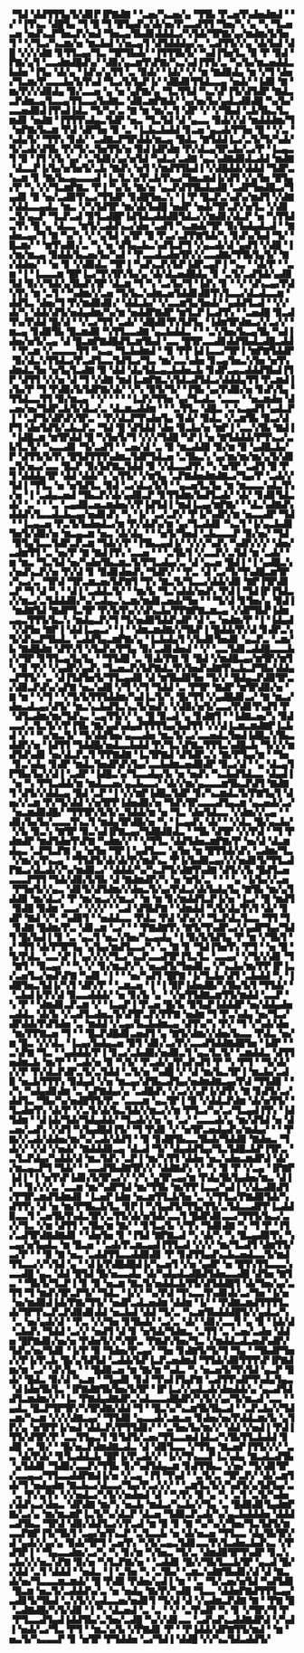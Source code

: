 ▝▜▟▝▟▟▜▜▜▄▜▞▟▊▛▐▛▇▟▇▝▝▃▅▞▚▃▅▞▄▝▜▜▙▝▛▃▅▜▚▟▅▟▆▟▝▝▞▝▐▜▚▃▝▟█▜▄▝▜▝█▝▜▝█▜▄▟▚▞▟▞▅▞▛▃▃▟▜▜▝▜▅▞▚▝▄▝▚▝▜▃▅▃▅▝▅▟▚▃▛▜▅▃▛▞▅▟▝▜▅▃▄▜▙▟▊▟▟▟▃▞▚▜▟▞▜▛▇▞▄▞▆▟▆▞▙▜▅▜▝▝▞▜▃▞▚▃▆▞▅▝▆▃▙▟▝▞▅▃▄▜▝▟▜▟▟▟▄▞▃▝▃▟▜▜▞▞▄▝▟▞▙▟▝▟█▝▞▞▞▟▇▝▊▜▜▃▄▞▜▃▝▜▛▜▙▟▞▝▐▜▜▜▙▜▞▝▚▟▐▜▅▜▃▝▉▝▛▝▉▟▝▛▇▞▄▜▝▃▃▟▆▟█▟▚▞▝▟▉▞▄▃▆▜▚▛▇▞▚▃▚▟▐▜▜▞▃▝▚▞▙▞▆▃▅▟▟▃▙▟▅▝▐▜▄▝▟▞▄▝▐▟▚▞▄▜▜▝▃▝▉▟▞▝▐▟▞▝▞▝▆▝▇▟▉▟▄▝▆▝▞▜▝▟▅▞▜▃▆▞▛▃▃▃▙▞▙▜▚▟▝▜▃▞▙▜▄▛▐▞▝▟█▟▊▜▜▟▃▃▄▝▅▟▞▝▐▟▉▝▇▝▆▞▛▞▞▟▉▟▄▝▉▞▃▃▅▝▄▝▅▝▄▛▇▞▄▝▜▃▜▜▟▝▚▃▚▛▐▜▞▟▜▟▛▝▇▟▃▃▛▟▆▃▄▜▃▃▄▜▜▃▃▞▙▟▇▃▝▟▉▃▆▛▇▟▞▝▄▞▅▞▙▞▄▟▃▟▉▟█▝▚▞▙▞▃▃▅▟▉▟▐▜▚▟▐▟▃▝▜▞▚▞▃▝▇▝▆▝▆▞▃▜▝▟▛▝▞▝▞▜▙▟▝▃▙▜▙▃▜▃▆▟▊▝▅▟▇▝▐▜▜▜▚▟▄▃▜▟▛▝▅▃▝▜▃▜▟▝▟▝▄▃▃▝▉▟▞▞▟▝▆▟▟▟▆▞▜▝▅▛▇▞▙▃▆▝▛▟▝▟▛▜▅▝▉▝▃▝▐▃▙▃▙▟▟▝▊▃▅▝▄▃▟▞▛▜▅▝█▝▝▞▃▝▚▟▄▜▞▝▜▜▚▝▊▟▞▝▃▟▇▃▛▜▛▟▟▞▆▃▄▝█▟▃▝▇▜▟▟▐▃▞▃▜▞▜▞▚▟▞▜▞▃▟▞▟▜▙▝▛▞▜▞▃▜▅▜▜▞▅▝▉▟▐▟▛▟▆▝▛▞▟▃▄▜▛▃▙▞▃▞▛▝▐▃▄▃▜▝▉▝▐▜▝▞▙▝▄▞▝▃▜▟▊▞▄▞▅▜▟▝▚▟▃▞▃▟▇▝▄▃▚▟▇▟▉▟▃▟▟▝▆▟▇▝▟▃▃▛▐▞▙▞▅▜▅▜▞▃▙▝▇▟▚▝▅▜▝▞▆▟▜▜▙▟▐▝▞▟█▟▟▞▟▟▟▝▜▟▛▃▚▃▆▝▊▝▇▞▙▃▄▃▃▃▟▝▐▃▜▃▚▞▛▃▙▜▚▃▞▜▅▃▆▟▐▞▟▜▝▞▄▜▅▝█▜▄▞▛▝▚▝▞▞▜▃▆▛▇▃▝▛▐▝▚▞▙▝▇▞▅▝▄▃▛▟▜▜▙▟▄▟█▝▃▟▛▜▅▟█▃▞▜▄▟▊▝▉▝▅▞▃▟▉▜▚▃▞▜▜▟▛▝▊▟█▜▅▃▚▝▐▝▛▝█▃▛▃▚▟▚▞▆▟▜▝▞▟▇▞▟▟▃▃▄▟▃▝▆▃▝▞▚▜▟▜▛▝▆▞▟▞▙▟█▝▅▟▛▝▅▟▞▜▛▃▛▞▅▜▃▝▞▟▊▃▜▞▄▃▛▝▜▃▛▃▟▝▉▜▃▟█▛▐▟▜▟▃▟▟▟▉▜▟▃▞▞▆▟▊▞▟▃▛▝▅▝▚▜▜▟▃▜▚▝█▝▄▝▟▃▃▝▆▜▞▃▟▟▚▃▞▟▅▝▃▟▜▝▚▃▆▟▞▜▛▝▉▞▙▟▄▟▃▟▝▝▇▟▅▃▄▞▜▝▇▝▚▞▚▝▞▝▄▜▟▝▄▜▛▝█▝▛▃▞▃▛▛▇▜▟▞▚▝▊▟▚▞▙▟▝▜▞▝█▃▆▞▝▝▆▜▚▟▊▞▃▝▚▝▅▝▟▜▄▃▙▃▚▟▜▃▛▜▝▞▄▃▟▞▟▝▄▟▜▝▞▟█▝▐▞▆▞▆▃▄▝▉▟▟▞▙▃▅▞▙▞▚▟▝▝▛▃▃▟▃▟▅▜▛▞▞▃▃▟▇▞▜▜▙▜▄▜▞▝▇▞▟▟▅▞▝▝▅▝▊▝▞▟▉▟▃▝▜▛▐▝▚▟▚▃▛▞▙▛▐▟▛▃▄▛▐▝▚▃▝▝▟▞▛▝▝▃▆▝▐▝▐▃▃▃▆▝█▛▐▃▞▜▚▜▛▞▙▞▄▝▟▞▟▃▅▟█▟▄▝▊▝▃▜▞▃▟▜▟▞▄▟▉▜▟▝▉▞▞▜▟▞▄▜▙▟▚▜▛▝▟▃▆▝▜▝▚▝▃▞▙▞▜▝▐▟▚▝▊▝▝▞▝▟▚▃▄▞▛▟▚▜▚▝▆▝▃▜▝▝▚▟▆▞▞▃▅▝▜▞▙▃▚▟▆▃▅▜▟▟▊▟▉▜▚▜▃▃▞▟▃▟▃▃▆▝▟▟▜▃▝▟▅▞▜▝▛▞▆▟▉▟▊▞▝▟▟▃▙▞▝▞▃▃▆▜▄▜▅▟▞▝▄▟▟▜▃▟▝▝▞▞▟▞▚▝▟▟▞▟▜▞▅▟▄▟▆▞▚▞▆▝▅▟▟▛▇▟▛▝▆▜▃▛▐▃▟▜▚▝▝▃▅▟█▝▉▃▟▜▚▞▛▟▟▝█▞▟▝▝▞▃▞▜▜▝▃▟▞▝▟█▟▊▜▚▜▟▜▄▝▐▟▆▜▛▟▆▃▞▞▃▞▞▝▆▃▄▝▊▟▉▜▙▝█▃▆▟▉▝▚▜▜▃▃▟▇▝▄▃▙▟▟▃▝▝▝▃▚▜▅▞▙▃▄▜▙▝▚▟▐▟▅▞▅▜▞▃▄▝▟▝█▃▆▛▇▟█▟▜▃▆▜▙▟▝▃▃▝█▜▛▃▃▟▊▟▟▜▙▟▃▟█▃▟▟▝▝▛▃▆▝▞▃▃▃▃▜▜▝▚▃▄▝▜▃▙▟▆▟▝▝▉▝▛▛▐▟▐▃▃▞▜▛▐▝▆▛▇▜▟▟▛▝▉▞▟▃▚▜▜▟▃▞▛▃▟▜▃▃▜▟▜▃▞▜▃▝▆▞▃▃▚▟▅▝▊▃▄▜▅▃▚▜▅▝▅▜▚▟▆▟▃▜▅▝▅▜▄▜▃▟▇▝▉▝▟▟▝▟▄▜▟▃▄▃▙▟▅▃▙▝▊▟▛▃▄▃▟▟▟▜▙▟▐▜▛▝▟▜▜▝▞▞▅▝▟▝▜▝▞▟▇▝▆▟▐▃▆▛▇▃▚▜▟▃▟▜▟▃▞▟▟▟▄▜▜▝▛▃▆▟▐▞▙▞▛▝▜▝▛▟▉▞▙▜▟▛▇▞▟▞▝▞▚▝▉▜▞▜▞▝▐▜▙▝▄▞▛▟▉▞▅▝▊▟▚▜▄▝▜▜▟▃▃▜▜▝▉▞▆▃▄▝▝▞▝▝▝▝▐▃▛▞▜▜▅▝▄▞▜▃▟▃▝▃▃▃▝▝▅▃▆▟▅▝▟▃▅▞▅▞▜▟▛▃▙▜▞▟▃▞▃▝▟▃▆▃▟▟▆▝▝▝▃▜▜▃▝▟█▃▝▃▚▃▄▟▜▝▄▟▃▛▐▝▝▃▛▜▞▟▛▟▚▜▛▃▝▝▛▞▟▃▛▜▚▟▅▜▄▝▊▟▞▝▉▟▃▝▞▃▆▜▙▝▉▃▞▟▛▜▝▟▅▜▟▜▞▃▙▃▛▃▝▜▟▝█▝▟▜▟▟▝▟▅▝▉▃▙▞▅▝▆▛▐▝▃▃▚▜▙▝▇▟▐▝▐▟█▃▆▝▆▜▛▟▟▝█▝▚▜▅▜▞▜▝▞▞▞▜▟█▝▚▛▐▝▅▝▇▜▟▟▟▞▛▜▚▃▞▃▙▜▃▜▞▝▚▃▃▟▊▝▜▞▃▟▜▝▝▃▅▞▟▝▃▝▉▝▆▃▟▟▉▝▉▞▆▝▉▝▄▟█▃▙▞▛▝▟▜▜▞▙▜▚▝█▜▟▜▜▜▚▟▆▃▜▟▛▜▟▃▅▝▃▜▙▃▚▝▄▞▆▞▆▞▆▞▄▜▞▟▊▃▜▞▅▃▞▃▃▝█▃▛▝▉▞▙▛▇▃▜▟▟▝▉▝▞▟▃▃▟▜▚▝▚▝▅▜▛▝▃▟▜▝█▝▛▜▝▟▟▟▄▜▛▝▟▟▝▟▟▞▚▝▄▜▜▞▝▞▆▜▄▝▃▛▇▟▅▟▆▟▇▃▞▜▄▞▛▝▃▟▞▞▜▟▐▝▜▜▃▝▅▝▅▜▟▜▃▝▉▟▝▃▞▟▃▞▙▜▝▝▄▃▅▜▃▜▄▝▆▝▆▃▃▃▚▟▃▜▚▞▅▝▐▝▃▟▄▃▅▟▝▜▙▃▛▞▟▞▄▟▉▃▛▝▊▜▜▟▆▞▙▟▜▃▟▞▝▟▞▝▊▟▊▜▟▃▟▞▝▃▝▝▝▃▝▃▄▟▉▃▅▃▆▟▅▞▞▛▐▟▜▟▐▝▆▟▐▃▄▞▆▛▇▞▝▝▟▃▚▟▇▟▚▟▟▟▚▜▃▃▟▃▙▃▄▞▅▟▊▟▚▝▚▝▐▞▝▃▞▃▛▞▝▛▐▞▚▟▛▞▆▝▅▃▃▟▛▝▜▟▝▝▐▃▄▃▅▝▛▃▜▞▙▟▅▟▃▞▆▝▛▞▟▟▚▞▆▝▄▞▜▃▟▟▊▝▚▃▜▝▐▞▄▃▙▟▊▜▅▜▞▟▉▞▅▝▆▃▄▃▆▝▅▃▝▟▞▟▄▝▝▝▅▜▞▜▅▟▝▃▙▃▃▃▛▝▉▞▅▞▝▜▟▝▉▜▄▜▃▃▜▟▛▃▛▃▆▝▜▟▞▞▛▝▐▜▙▃▄▟▐▞▝▞▞▞▚▟▚▝▚▟▛▞▞▞▝▟▅▞▃▟▆▜▜▝▃▝▅▞▛▝▇▝▇▟▐▜▚▝▃▃▅▝▝▝▃▜▙▜▝▞▃▃▛▞▃▜▟▝▆▝▃▟▞▝▆▝▆▃▝▜▃▜▟▝▅▞▚▟▅▜▙▃▆▃▜▞▛▜▃▟▄▞▃▝▟▝▄▃▅▝█▟▐▝▐▝▄▟█▃▚▞▅▟▚▃▛▞▅▝▛▞▟▝▊▝▉▟▊▟▅▟▚▝▜▟▛▞▝▝▛▃▝▟▝▃▞▜▞▜▚▟█▃▆▜▛▞▚▃▞▃▝▜▛▟▝▜▛▃▆▃▅▞▙▛▇▜▝▜▚▝▇▃▜▞▜▃▃▞▟▟▞▟▉▝▇▛▐▜▛▟▊▃▛▝▜▝▟▝▚▝▝▟▐▝▃▟▟▃▜▞▝▝▆▞▙▝▜▃▚▟▟▞▅▟▚▝▛▟▐▝▜▟▐▛▐▜▟▃▞▞▆▃▞▃▜▟▟▟▉▞▚▞▃▟▄▃▚▃▆▞▆▟▊▃▅▟▞▜▅▝▝▝▜▞▟▝▊▜▅▞▄▝▉▟▐▝▆▟▇▜▟▝▇▟▛▜▃▜▛▝▛▞▙▜▚▞▞▟▚▃▙▞▛▛▇▛▇▃▆▃▄▝▞▟▛▜▙▛▐▟▆▃▄▃▜▜▜▞▙▃▚▝▆▟▄▃▛▞▜▝▜▞▅▟▉▜▟▟▚▟▛▝▟▝▃▝▅▟▆▞▛▝▐▝▐▟▄▟▝▞▟▜▅▝▇▛▐▝▟▟▐▃▄▃▞▝▐▝▝▟▆▃▆▟▇▞▞▜▙▛▐▝█▟▟▞▛▞▟▝▊▟▛▃▚▜▞▟▚▃▛▜▙▟▃▝▃▟▟▜▄▃▆▛▇▞▄▝▐▃▙▟▄▜▝▞▙▟▊▜▅▟▊▝▄▃▛▃▝▃▆▞▙▝▇▟█▟▆▝▟▜▚▜▝▞▙▟▚▞▛▜▄▝▉▞▃▟▊▟▅▟▝▝▞▝▃▃▜▟▊▃▟▟█▃▃▃▙▞▞▜▛▝▊▜▜▃▄▜▄▜▄▝▝▜▜▟█▝▃▝▊▟▞▛▇▝▊▝█▟▝▞▆▟█▃▄▞▆▜▛▞▆▜▚▝▉▝▛▞▝▞▄▟▛▞▄▟▚▝▜▃▅▃▛▞▙▛▇▟▃▜▚▜▅▟▚▟▇▜▚▃▙▃▛▜▙▞▟▟▄▃▛▜▜▞▝▃▝▟▐▜▟▜▅▜▞▜▜▃▄▟▉▝▟▝▆▜▙▟▉▜▅▝▜▞▞▝█▟▄▃▛▟▉▜▛▃▞▟▉▃▛▟▚▞▄▛▇▝▅▃▚▟█▝▞▜▝▞▜▝▜▟▟▝▃▝▛▜▛▝▇▟▛▝▆▜▛▟▉▞▅▝▇▝▆▝▝▞▜▝▝▞▜▞▙▜▜▜▟▟▆▞▚▟▐▃▜▞▚▝█▞▜▜▝▞▄▟█▟▊▃▞▝▇▝▆▃▞▟▅▃▟▃▄▞▟▜▞▝▆▃▚▃▙▟▜▃▚▃▜▞▅▟▚▝▞▟▉▞▅▜▞▃▃▞▛▟▊▜▚▟▜▝▛▝▟▜▃▟▆▞▆▞▜▟▚▃▝▃▄▜▜▞▞▝▄▝█▝▉▃▟▝▄▝▊▟▇▜▝▝▐▟▇▃▅▞▚▝▉▟▃▃▞▃▜▃▜▞▞▛▐▜▙▝▇▞▄▟▚▟▄▟▜▜▜▜▄▞▙▟▜▜▝▞▞▟▐▃▆▃▆▟▇▛▐▃▙▟▝▞▝▝▚▞▆▃▜▞▝▜▞▟▟▜▅▞▄▃▃▟▅▝▆▃▜▞▃▞▃▃▅▟▃▜▅▟▐▟█▃▚▜▙▃▟▟▛▞▅▝▐▟▜▜▝▜▟▟█▞▅▟▃▃▙▟▟▝▛▞▜▃▚▛▇▃▜▜▜▃▚▟█▃▙▝▜▞▞▞▆▟▜▟▚▟▊▝▅▞▟▃▛▃▜▝▛▛▇▟▇▝▐▃▜▛▇▟▝▟▜▟▛▃▚▝▇▞▛▜▄▞▆▝▝▜▅▝▊▃▚▟▄▝▊▟▛▝▆▟▃▜▅▟▛▟▚▜▄▞▃▃▙▟▆▃▅▟▉▟▛▝▉▃▞▟▝▝▄▝▟▃▄▜▛▜▙▞▙▞▞▟▐▝▃▟▛▝▐▟█▃▚▞▜▃▃▟▄▞▙▝▅▝▅▟▚▝▚▃▙▟▜▟▃▃▝▟▄▟▐▝▅▝▚▝▛▜▃▟▟▞▆▝▆▟▃▃▅▞▄▃▙▃▃▞▝▟▞▞▆▞▄▃▃▃▆▜▙▃▛▟▜▝▇▟▇▜▝▟▜▞▞▟▟▃▄▝█▟▝▃▛▝▐▝▞▞▆▛▐▟█▃▜▟▛▝▊▞▚▃▆▟▃▜▞▛▇▜▄▜▝▟▅▞▞▃▆▝▛▞▜▞▟▟▝▞▅▜▛▛▐▟▅▟▉▞▅▝▜▟▚▜▛▃▃▃▟▜▄▃▆▝▄▃▅▟▞▃▞▝▅▃▆▟▉▟█▞▝▜▜▜▛▞▙▜▞▃▜▟▟▞▆▝▅▝▜▃▝▟▅▜▟▃▃▝▞▟▆▞▞▃▄▝▝▟▊▞▙▞▙▞▃▃▃▜▚▃▜▝▆▟▄▜▛▟█▞▅▝▚▝▐▃▄▟▚▝▟▞▝▝▞▟▃▝█▞▄▃▙▞▝▞▙▝▉▃▚▝▇▜▛▝▉▃▚▟▐▛▇▃▄▞▜▟█▟▉▟▃▝▝▜▙▝▟▜▛▝▞▞▛▟▝▝▜▝▛▟▆▟▛▝▆▟▜▟▅▜▚▛▇▝▚▟▆▞▞▝▝▞▜▜▃▝▟▟▜▟▅▃▆▛▇▞▛▝▅▞▟▝▟▃▆▟▄▃▝▃▛▜▃▛▇▝▄▝▅▜▅▝▜▛▐▝▄▟▜▃▃▝▄▜▅▝▆▝█▜▜▟▞▟▚▝▃▟▆▞▜▃▝▞▆▞▄▜▚▃▄▝▝▜▜▟▜▞▟▞▟▞▛▞▆▟▚▃▝▛▐▞▙▟▉▃▄▞▞▞▅▟▊▜▞▜▜▃▟▛▇▃▞▟▃▟▞▞▚▞▆▟▉▃▞▝▟▟▟▞▚▞▚▃▛▜▞▟▇▜▚▟▇▝▟▜▞▞▙▝█▟▜▃▅▃▃▃▛▜▜▝▜▟▞▟▉▞▙▜▙▝▟▝▇▟▆▟▛▞▚▝▅▝▆▜▞▃▝▝▝▝▄▝▐▞▙▞▞▃▅▝▛▜▅▜▞▞▄▃▝▟▊▜▞▟▜▟▆▞▞▟▅▃▜▞▄▞▛▟▃▞▟▞▙▟▄▜▄▝▇▜▙▝▆▞▄▜▟▟▉▝▆▞▟▃▞▝▛▝▆▞▅▃▞▞▆▃▞▝▆▝▆▝▊▞▆▟▟▜▃▛▐▞▅▝▐▃▞▝█▝▆▟▜▝▉▟█▝▉▟▆▝▃▃▞▝▞▞▞▝▝▃▟▝▟▜▙▛▇▝▝▟▆▟▟▝▚▜▞▟▄▜▚▜▝▟▞▝▊▟▛▝▇▟▝▞▚▝▚▟▉▜▝▝▅▟▟▃▃▝▛▟▃▝▛▟▝▟▚▞▞▝▜▃▛▟▃▜▃▃▝▜▜▝▜▝▊▟▇▝█▟▆▞▛▃▝▟▊▃▆▝▃▞▝▝▝▛▇▟▇▜▚▝▇▜▞▜▚▟▛▃▞▞▄▟▛▜▄▞▜▟▜▝█▞▙▟▐▝▊▝▃▝▄▃▜▝▅▃▚▜▅▞▚▃▄▟▄▝▐▝▉▞▙▜▟▜▄▝▛▝▆▝▞▜▙▜▝▞▝▜▜▝▟▞▛▜▛▜▄▝▄▜▄▞▆▟▜▃▃▞▚▝▃▝▇▝▊▝▜▟▐▜▅▜▚▝▛▜▝▝▅▝█▝▜▞▛▟▃▝▃▃▚▛▐▝▄▞▞▞▞▜▃▞▚▃▛▃▃▟▜▛▐▜▃▜▃▝▃▃▄▞▝▞▜▞▞▟▊▝▜▝▇▜▝▝▉▃▄▞▝▝▚▝▞▝▊▞▆▃▛▞▚▝▅▃▟▜▞▜▅▟▊▃▝▞▚▃▙▞▆▞▛▛▐▛▐▃▞▃▅▜▃▞▅▟▚▛▇▝▚▟▊▝▐▝▝▝▅▞▚▟▜▝█▛▇▝▐▞▜▃▙▞▟▜▝▃▙▟▟▝▚▝▐▟█▜▅▃▜▟▐▞▚▜▝▟▛▞▛▝▝▃▆▃▅▝▐▝▐▝▉▛▐▟▅▟█▞▚▜▙▞▙▜▝▜▜▟▞▝▝▃▙▟▐▞▛▞▟▝▉▃▃▟▟▟▞▝▅▝▊▞▙▝▄▝▝▞▅▜▜▟▇▃▆▜▜▞▆▟▟▝▃▃▛▝▚▝▛▝▝▟▆▟▊▃▛▃▆▝▞▝▐▃▄▛▐▝▛▃▅▝█▞▙▝▉▜▄▛▐▟▟▟▛▝▅▞▟▟▄▟▅▃▟▟▃▝▟▞▙▝▞▃▟▜▃▟▅▃▜▞▟▜▛▃▛▞▛▛▇▝▅▟▆▝▜▝▛▃▚▟▄▝▅▞▜▃▞▟▛▟▟▞▛▟▜▟▅▝▃▝▆▟▟▝▞▃▄▞▙▃▙▟▆▃▄▝▟▜▚▞▚▝▛▞▝▜▝▞▚▟▞▟▅▝▆▞▛▛▇▃▅▝▜▝▝▝█▃▛▟█▟▊▃▅▟▜▝▄▝▇▜▞▟▆▞▞▟▅▞▙▃▃▝▛▟▃▝▅▞▆▝█▃▝▞▞▟▃▝▐▃▄▞▙▟▄▃▅▝▉▜▝▟▊▞▃▞▛▞▃▃▟▜▟▟▇▟█▜▅▝▐▟▛▝▝▃▚▛▇▝▜▃▝▝▄▟▟▟▞▛▐▝▊▃▞▃▙▟▉▞▅▟▉▃▜▝▄▃▜▃▜▞▝▃▆▟▟▃▝▟▜▜▅▟▆▃▙▝▆▞▛▝▝▃▟▞▅▝▉▝▚▜▞▝▛▃▟▞▄▜▚▟▚▟▜▝▛▝▚▝▛▜▝▝▜▞▟▞▞▞▛▝▛▞▟▃▛▟▛▃▜▞▃▜▟▟▝▃▜▞▅▝▚▟█▝▞▝▟▝▆▞▙▃▜▛▐▝▆▃▙▞▃▟▉▝▅▃▙▜▜▜▚▝▉▟▄▟▝▞▅▝▆▃▄▞▟▜▙▃▟▜▄▞▅▟▆▟▇▃▄▞▛▟▝▜▜▟▉▝▝▞▚▝▚▟▄▟▊▟▆▝▃▝▄▛▇▟▄▞▄▝▃▟█▟▚▝▞▃▞▞▄▛▐▞▟▜▚▝▇▝▊▟▜▞▃▞▟▟▜▃▝▜▙▞▚▞▅▟█▜▜▞▛▃▝▃▃▃▆▝▄▃▜▛▐▝▉▝▞▟▟▃▛▟▆▝▟▞▅▜▜▞▝▜▃▟▅▜▚▝▟▞▛▝▞▃▜▞▟▞▙▃▜▟▞▞▆▃▞▞▆▝▛▜▃▞▚▞▃▞▜▃▄▟▐▜▚▝▐▟▜▟▆▝▝▟▐▟▞▜▟▞▜▟▄▟▟▞▝▜▃▟▞▞▅▝▄▝▃▞▝▃▃▃▟▞▄▝▆▞▟▜▟▝▅▝▟▃▅▞▃▟▚▝▞▟▜▝▚▜▄▟█▟▐▜▞▝▜▝▛▟▊▝▞▝▅▜▛▃▅▟▄▟▚▞▆▟▄▞▝▝▝▛▇▞▞▃▟▞▟▟▅▞▆▞▚▞▃▟▞▟▟▜▝▝▉▝▊▟█▜▙▃▃▜▙▟▞▜▟▟▉▝▇▟▅▃▝▜▟▞▞▝▞▟▝▞▅▟▞▝▇▟▟▟▉▃▄▝▟▃▟▝▜▞▝▟▄▟▟▜▄▞▜▃▜▟█▃▙▛▐▜▛▃▝▃▜▃▛▟▄▞▚▟▟▞▟▝▆▃▜▟▚▝▃▛▐▝▆▞▚▜▜▝▟▟▅▝▅▃▚▟▅▃▆▟▛▟▝▟▞▞▆▃▄▃▛▜▝▜▟▞▝▝▃▃▟▜▙▟▇▜▛▞▞▝▟▟▇▟▚▝▞▝▚▝▉▝▛▝▞▃▄▝▐▛▇▛▐▟▐▝▐▝▅▜▚▛▐▟▊▞▙▜▛▃▞▞▝▞▚▝▄▜▛▃▄▞▆▝▛▟▄▜▙▜▄▟▅▞▆▃▝▟▐▞▝▝▊▞▞▞▃▝▃▃▆▝▆▞▚▟▛▜▟▝▆▞▜▜▙▝▆▞▛▛▐▃▃▞▚▟▐▝▞▟▃▟▉▟▜▞▛▜▛▃▆▟▜▟▆▟▊▝▐▃▅▛▐▟▆▝▅▃▆▜▜▃▙▜▅▝▃▝▞▜▜▃▞▛▇▟▉▜▟▞▚▟▜▜▚▝▟▝▅▝▆▞▛▜▙▃▙▜▃▝▊▛▐▝▚▜▄▟▜▞▜▜▄▜▜▞▃▜▟▃▃▟▛▛▐▃▟▟▉▃▃▜▝▃▅▜▙▜▚▟▃▜▛▞▃▜▜▞▟▞▅▜▟▞▃▃▜▝█▟▛▟▊▃▃▞▜▜▜▞▙▃▞▃▞▞▜▃▝▞▆▝▟▜▜▝▃▜▙▞▆▝▇▞▝▝▊▜▃▞▙▝▞▜▚▝▜▟▊▟▇▝▚▝▜▝▛▝▐▜▞▃▟▜▛▟▇▟▇▟▊▝▝▟▅▜▅▝▊▝▐▜▟▝▇▛▇▃▟▝▚▝▟▞▚▝▚▝█▃▄▟▉▜▚▝▚▃▄▞▅▜▄▟▃▝▆▝█▃▅▝▝▃▟▞▛▃▆▃▄▟▐▜▜▃▟▝▞▞▞▝▆▞▜▃▟▜▝▟▆▜▜▞▃▞▛▝▝▝▉▝▇▝▅▃▝▃▟▟▜▜▃▃▟▟▉▟▊▝▛▝▊▟▜▜▄▟▚▃▙▃▅▟▃▃▜▞▆▟▜▜▃▃▞▞▚▜▟▝▄▝▝▟▐▞▛▟█▟█▟▐▞▚▃▅▜▝▞▅▝▄▟▛▝▅▝█▜▚▜▜▃▃▃▚▃▃▟█▝▄▃▝▟▟▝█▜▟▝█▞▅▃▃▟▄▝▟▞▚▟▄▟▃▟█▟▜▟▅▃▃▟█▝▟▜▅▝▇▜▃▝▝▜▙▜▞▜▃▛▐▝▊▝▉▝▅▃▆▝▇▃▜▞▅▟▟▃▙▜▜▞▟▜▟▟█▜▝▟▞▜▅▞▄▞▃▜▜▝▜▝▆▟▚▜▛▃▛▜▞▝▜▟▃▝▐▞▞▝▚▞▛▟▝▜▚▃▃▜▚▟▊▟▞▃▞▜▅▝▐▞▅▝▅▞▆▟▉▟▐▟▞▛▇▞▜▜▞▝▅▟▛▃▟▃▅▟▆▝▟▟▆▝▐▞▝▝▛▟▇▃▆▟▜▜▜▜▃▟▞▜▛▜▚▃▛▃▛▟▉▟▊▟▟▝▅▃▙▟▝▟▟▝▜▞▃▝▚▃▆▜▙▟▟▟█▜▞▞▄▟▃▞▚▝▃▝▅▞▄▟▞▟▝▝▛▃▝▞▞▜▅▝▊▜▙▟▞▝▃▞▃▝▟▞▝▟▊▞▃▃▜▝▄▝▉▝▐▟▞▟▝▃▙▟▚▝▜▟▟▝▃▞▞▝▅▟▜▝▟▝▊▝▅▜▟▞▜▟▆▃▝▃▜▜▝▃▝▃▅▞▃▟▅▝▟▟▅▝█▛▇▟▊▞▅▞▅▝▛▟▅▜▞▞▚▜▛▃▝▛▇▟▚▜▅▞▜▃▝▞▆▟▟▃▟▃▅▟▚▟▛▞▜▟▚▞▅▞▜▟▊▝▐▞▛▝▉▝▜▟▅▞▛▃▄▞▝▜▅▝▊▟▇▜▞▜▞▜▝▜▄▝▝▜▙▟▛▜▅▞▞▛▐▞▛▃▙▝█▞▄▜▟▜▟▝▃▟▟▞▙▛▐▃▛▃▅▟▆▟▝▜▜▟▞▟▉▜▜▜▚▛▐▛▇▟▆▞▆▝▃▞▝▟▚▜▄▝▝▝█▟▉▃▅▝▆▝▇▞▆▝▚▟▃▝▚▝▅▃▅▜▞▜▚▜▟▝▄▃▛▝▉▟▞▝█▟▃▝▉▞▟▝▚▃▆▝▝▜▄▟▊▝▊▟▝▜▚▟▐▜▄▛▇▝▃▟▜▜▚▟▛▜▚▟▄▜▄▃▝▟▐▟▅▜▙▜▃▝▐▛▇▟▇▜▙▜▅▞▙▜▛▝▐▛▐▃▞▞▄▟▃▟▞▟▅▟▟▞▄▝▄▃▟▜▟▟▜▃▆▟▆▞▞▝▐▃▝▛▇▟▄▟▇▟▛▃▚▟▃▃▃▟█▟▛▞▚▜▞▞▄▞▜▞▆▃▟▝▃▃▝▝▄▟▃▝█▃▛▜▛▜▛▞▚▜▛▟▇▞▟▟▝▜▝▝█▃▚▞▚▃▆▜▙▜▙▃▟▝▝▃▛▃▙▞▞▜▟▃▆▞▚▃▆▝▞▞▞▟▇▃▄▞▝▜▜▟▉▝▄▃▃▟▞▃▆▃▅▝▊▟▅▞▅▞▛▟▟▃▆▞▙▝▄▜▛▞▄▝▅▜▛▛▐▞▅▟▝▟▟▃▛▞▛▜▜▟▊▞▝▝▃▜▅▞▙▞▆▞▞▝▟▟▝▞▅▟▐▝▛▟▐▜▜▞▟▜▛▞▛▝▃▃▜▜▄▃▜▝▊▜▟▜▞▃▅▞▜▜▃▃▆▟▐▟▃▞▚▜▙▜▜▃▙▟▟▝▊▟█▝▃▝▉▞▝▝█▞▅▃▛▟▆▟▇▃▟▃▝▟▝▟▉▜▃▃▝▞▜▜▄▝▇▃▅▛▐▜▜▞▞▞▝▃▃▝▟▞▛▟▞▝▊▜▃▟▟▃▙▝█▛▐▞▛▃▟▞▞▝▐▞▞▜▚▃▃▛▐▃▚▟▄▝▇▃▟▃▟▜▙▝▄▜▟▟▊▝▜▟▉▞▃▃▛▞▜▜▙▝▊▞▚▟▜▟▄▃▆▝▊▟▜▜▙▃▝▞▅▞▝▜▞▟▊▜▛▞▃▃▄▃▞▜▜▃▃▟▟▛▇▟▐▞▅▝▞▃▄▝▐▜▝▜▚▟▝▝▃▜▞▃▝▜▛▃▛▞▝▟▞▃▆▜▟▞▜▝▅▟▄▟▆▝▇▃▙▃▞▟▃▃▞▜▄▞▛▃▞▞▞▝▝▃▆▜▃▜▞▞▚▟▜▞▄▜▟▜▄▞▃▝▃▝▛▞▄▜▚▝▞▞▅▟▃▞▚▜▞▞▅▟▅▟▝▟▝▝▚▜▚▝▉▝▄▝▚▝▃▜▝▃▜▞▚▟▅▞▟▟▚▃▞▟▅▃▝▟▛▟▇▝▆▞▚▝▅▃▙▝▆▟▃▞▚▃▙▞▞▜▄▝▃▝█▟▉▟▊▜▄▟▆▛▇▞▃▞▄▝▆▞▆▃▆▛▐▃▜▞▚▞▟▃▛▝▟▃▅▝▜▟▉▃▛▃▟▞▚▞▄▃▙▟▟▟▅▝▟▟▟▃▟▜▙▃▝▜▛▟▝▟▉▞▟▟▜▃▞▞▛▃▟▝▆▝▉▝▊▝▇▝▚▞▚▞▞▜▅▞▜▃▜▟▜▞▆▃▃▛▇▛▐▜▞▜▙▜▝▃▄▞▅▜▚▃▛▝▃▜▃▃▙▝▅▝▟▞▅▃▅▝▜▜▃▃▝▟▄▜▙▜▛▞▟▝▄▟▞▞▄▞▄▝▉▟▞▜▛▜▝▃▅▜▚▝▚▜▞▃▄▃▜▟▊▃▃▜▚▜▃▟▅▃▙▟▚▃▝▞▛▟▜▛▐▝▝▜▄▃▃▟▆▞▃▞▚▝▚▝▊▞▆▝▚▜▅▃▝▜▞▃▝▟▆▟▉▜▛▜▚▟▛▝▊▃▚▃▙▞▞▞▅▃▚▛▇▝▉▞▅▝▚▜▃▛▇▞▅▝▝▃▟▟▊▝█▞▞▜▙▜▃▃▙▜▛▝▄▃▟▝█▞▞▟▟▝▃▜▝▟▟▟▝▝▅▟▃▝▐▝▃▜▅▝▚▝▃▜▙▞▝▃▆▃▚▟▇▜▙▟▊▞▟▝▟▝▇▃▟▞▅▞▜▃▃▃▆▃▆▟▞▝█▝▛▟▉▝▛▟▅▞▄▟▐▝▆▝▝▃▝▜▞▃▅▞▅▜▟▝▚▟▜▟▊▝█▃▆▝▅▃▜▞▃▟▟▟▚▞▃▝▅▝▅▟▄▝▇▞▛▞▚▟█▝▜▃▃▝▟▟▅▛▇▟▜▜▜▃▄▞▃▟▊▜▞▜▙▟▝▃▚▜▞▞▄▟▃▃▅▞▅▟▊▜▝▜▞▟▝▟▝▞▄▟▆▃▛▟▇▝▇▝▝▛▇▝█▝▃▟▇▟█▞▚▜▞▟▉▝▐▝▚▝▟▃▅▟▝▃▝▃▝▝▞▝▃▜▚▟▛▝▚▝▊▝▞▜▛▞▜▝▛▝▛▜▃▃▟▜▄▟▐▟▟▜▙▞▃▜▅▞▃▟█▝▚▞▞▟▊▃▃▝▃▟▚▟▚▃▟▟▇▟▛▟▝▞▚▟▐▝▅▟▞▃▞▜▃▝▛▜▝▝▆▃▚▞▙▝▞▛▇▟▊▝▛▝▝▛▐▟▟▞▟▛▇▜▜▞▆▟▝▝▆▝▅▃▜▞▚▃▃▃▛▝▊▝▅▜▛▝▛▜▟▟▅▝▃▞▜▟▐▝▟▟█▝▞▞▚▃▜▟▃▟▟▜▞
